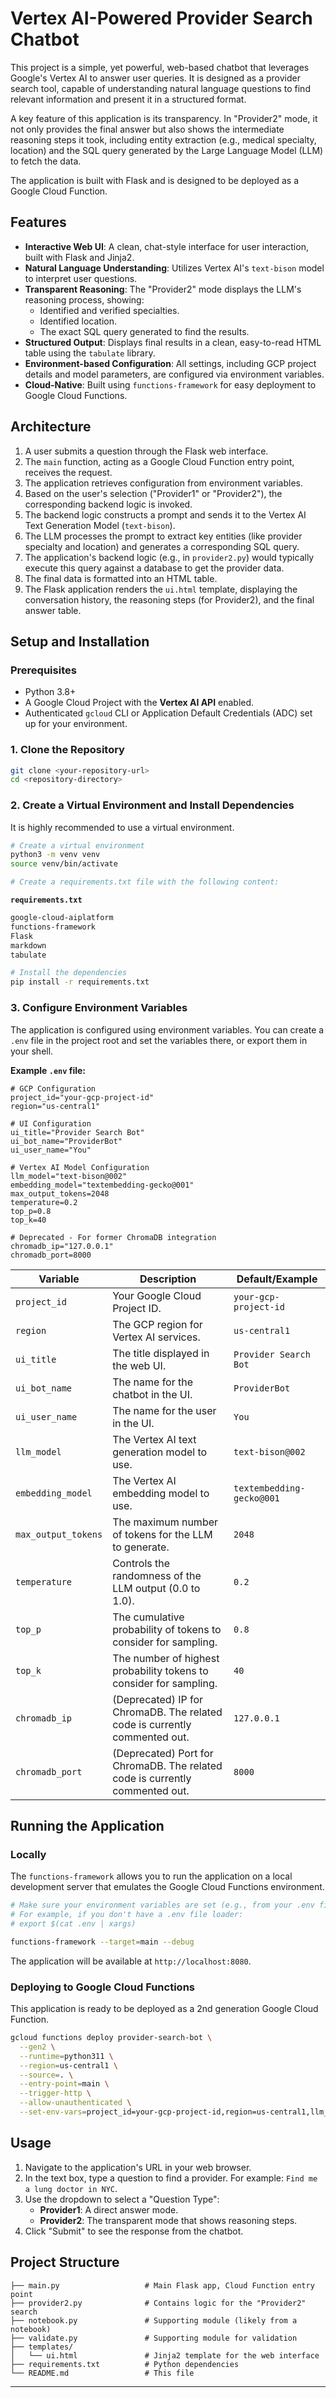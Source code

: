 # Vertex AI-Powered Provider Search Chatbot

This project is a simple, yet powerful, web-based chatbot that leverages Google's Vertex AI to answer user queries. It is designed as a provider search tool, capable of understanding natural language questions to find relevant information and present it in a structured format.

A key feature of this application is its transparency. In "Provider2" mode, it not only provides the final answer but also shows the intermediate reasoning steps it took, including entity extraction (e.g., medical specialty, location) and the SQL query generated by the Large Language Model (LLM) to fetch the data.

The application is built with Flask and is designed to be deployed as a Google Cloud Function.

## Features

- **Interactive Web UI**: A clean, chat-style interface for user interaction, built with Flask and Jinja2.
- **Natural Language Understanding**: Utilizes Vertex AI's `text-bison` model to interpret user questions.
- **Transparent Reasoning**: The "Provider2" mode displays the LLM's reasoning process, showing:
  - Identified and verified specialties.
  - Identified location.
  - The exact SQL query generated to find the results.
- **Structured Output**: Displays final results in a clean, easy-to-read HTML table using the `tabulate` library.
- **Environment-based Configuration**: All settings, including GCP project details and model parameters, are configured via environment variables.
- **Cloud-Native**: Built using `functions-framework` for easy deployment to Google Cloud Functions.

## Architecture

1.  A user submits a question through the Flask web interface.
2.  The `main` function, acting as a Google Cloud Function entry point, receives the request.
3.  The application retrieves configuration from environment variables.
4.  Based on the user's selection ("Provider1" or "Provider2"), the corresponding backend logic is invoked.
5.  The backend logic constructs a prompt and sends it to the Vertex AI Text Generation Model (`text-bison`).
6.  The LLM processes the prompt to extract key entities (like provider specialty and location) and generates a corresponding SQL query.
7.  The application's backend logic (e.g., in `provider2.py`) would typically execute this query against a database to get the provider data.
8.  The final data is formatted into an HTML table.
9.  The Flask application renders the `ui.html` template, displaying the conversation history, the reasoning steps (for Provider2), and the final answer table.

## Setup and Installation

### Prerequisites

- Python 3.8+
- A Google Cloud Project with the **Vertex AI API** enabled.
- Authenticated `gcloud` CLI or Application Default Credentials (ADC) set up for your environment.

### 1. Clone the Repository

```bash
git clone <your-repository-url>
cd <repository-directory>
```

### 2. Create a Virtual Environment and Install Dependencies

It is highly recommended to use a virtual environment.

```bash
# Create a virtual environment
python3 -m venv venv
source venv/bin/activate

# Create a requirements.txt file with the following content:
```

**`requirements.txt`**
```txt
google-cloud-aiplatform
functions-framework
Flask
markdown
tabulate
```

```bash
# Install the dependencies
pip install -r requirements.txt
```

### 3. Configure Environment Variables

The application is configured using environment variables. You can create a `.env` file in the project root and set the variables there, or export them in your shell.

**Example `.env` file:**
```env
# GCP Configuration
project_id="your-gcp-project-id"
region="us-central1"

# UI Configuration
ui_title="Provider Search Bot"
ui_bot_name="ProviderBot"
ui_user_name="You"

# Vertex AI Model Configuration
llm_model="text-bison@002"
embedding_model="textembedding-gecko@001"
max_output_tokens=2048
temperature=0.2
top_p=0.8
top_k=40

# Deprecated - For former ChromaDB integration
chromadb_ip="127.0.0.1"
chromadb_port=8000
```

| Variable              | Description                                                                 | Default/Example         |
| --------------------- | --------------------------------------------------------------------------- | ----------------------- |
| `project_id`          | Your Google Cloud Project ID.                                               | `your-gcp-project-id`   |
| `region`              | The GCP region for Vertex AI services.                                      | `us-central1`           |
| `ui_title`            | The title displayed in the web UI.                                          | `Provider Search Bot`   |
| `ui_bot_name`         | The name for the chatbot in the UI.                                         | `ProviderBot`           |
| `ui_user_name`        | The name for the user in the UI.                                            | `You`                   |
| `llm_model`           | The Vertex AI text generation model to use.                                 | `text-bison@002`        |
| `embedding_model`     | The Vertex AI embedding model to use.                                       | `textembedding-gecko@001` |
| `max_output_tokens`   | The maximum number of tokens for the LLM to generate.                       | `2048`                  |
| `temperature`         | Controls the randomness of the LLM output (0.0 to 1.0).                     | `0.2`                   |
| `top_p`               | The cumulative probability of tokens to consider for sampling.              | `0.8`                   |
| `top_k`               | The number of highest probability tokens to consider for sampling.          | `40`                    |
| `chromadb_ip`         | (Deprecated) IP for ChromaDB. The related code is currently commented out.  | `127.0.0.1`             |
| `chromadb_port`       | (Deprecated) Port for ChromaDB. The related code is currently commented out.| `8000`                  |

## Running the Application

### Locally

The `functions-framework` allows you to run the application on a local development server that emulates the Google Cloud Functions environment.

```bash
# Make sure your environment variables are set (e.g., from your .env file)
# For example, if you don't have a .env file loader:
# export $(cat .env | xargs)

functions-framework --target=main --debug
```

The application will be available at `http://localhost:8080`.

### Deploying to Google Cloud Functions

This application is ready to be deployed as a 2nd generation Google Cloud Function.

```bash
gcloud functions deploy provider-search-bot \
  --gen2 \
  --runtime=python311 \
  --region=us-central1 \
  --source=. \
  --entry-point=main \
  --trigger-http \
  --allow-unauthenticated \
  --set-env-vars=project_id=your-gcp-project-id,region=us-central1,llm_model=text-bison@002 # ... and so on for other env vars
```

## Usage

1.  Navigate to the application's URL in your web browser.
2.  In the text box, type a question to find a provider. For example: `Find me a lung doctor in NYC`.
3.  Use the dropdown to select a "Question Type":
    -   **Provider1**: A direct answer mode.
    -   **Provider2**: The transparent mode that shows reasoning steps.
4.  Click "Submit" to see the response from the chatbot.

## Project Structure

```
├── main.py                   # Main Flask app, Cloud Function entry point
├── provider2.py              # Contains logic for the "Provider2" search
├── notebook.py               # Supporting module (likely from a notebook)
├── validate.py               # Supporting module for validation
├── templates/
│   └── ui.html               # Jinja2 template for the web interface
├── requirements.txt          # Python dependencies
└── README.md                 # This file
```

---